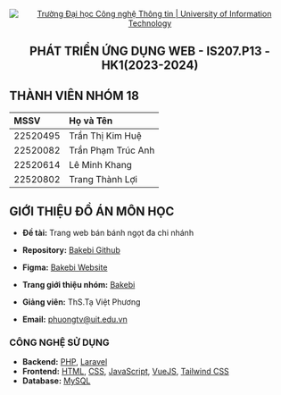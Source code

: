 <p align="center">
  <a href="https://www.uit.edu.vn/" title="Trường Đại học Công nghệ Thông tin" style="border: none;">
    <img src="https://i.imgur.com/WmMnSRt.png" alt="Trường Đại học Công nghệ Thông tin | University of Information Technology">
  </a>
</p>

<h2 align="center"><b>PHÁT TRIỂN ỨNG DỤNG WEB - IS207.P13 - HK1(2023-2024)</b></h2>

## THÀNH VIÊN NHÓM 18

| MSSV     | Họ và Tên           
| :------- | :------------------- 
| 22520495 | Trần Thị Kim Huệ       
| 22520082 | Trần Phạm Trúc Anh 
| 22520614 | Lê Minh Khang
| 22520802 | Trang Thành Lợi

## GIỚI THIỆU ĐỒ ÁN MÔN HỌC
-    **Đề tài:** Trang web bán bánh ngọt đa chi nhánh
- **Repository:** [Bakebi Github](https://github.com/huehwe/bakebi_ecommerce)
-    **Figma:** [Bakebi Website](https://www.figma.com/design/EldGbF5yZZJRmLRJl6XKsn/BAKEBI-Ecommerce)

-    **Trang giới thiệu nhóm:** [Bakebi](https://www.notion.so/huehwe/Ph-t-tri-n-web-Nh-m-18-bfba330b55754f888a044cd0c77027e4)
-    **Giảng viên:** ThS.Tạ Việt Phương
-    **Email:** phuongtv@uit.edu.vn
### CÔNG NGHỆ SỬ DỤNG
-    **Backend:** [PHP](https://www.php.net/), [Laravel](https://laravel.com/)
-    **Frontend:** [HTML](https://developer.mozilla.org/en-US/docs/Web/HTML), [CSS](https://developer.mozilla.org/en-US/docs/Web/CSS), [JavaScript](https://www.javascript.com/), [VueJS](https://vuejs.org/), [Tailwind CSS](https://tailwindcss.com/)
-    **Database:** [MySQL](https://www.mysql.com/)

 
